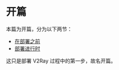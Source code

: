 # 开篇

本篇为开篇，分为以下两节：

* [在部署之前](before_deployment.md)
* [部署进行时](during_deployment.md)

这只是部署 V2Ray 过程中的第一步，故名开篇。
